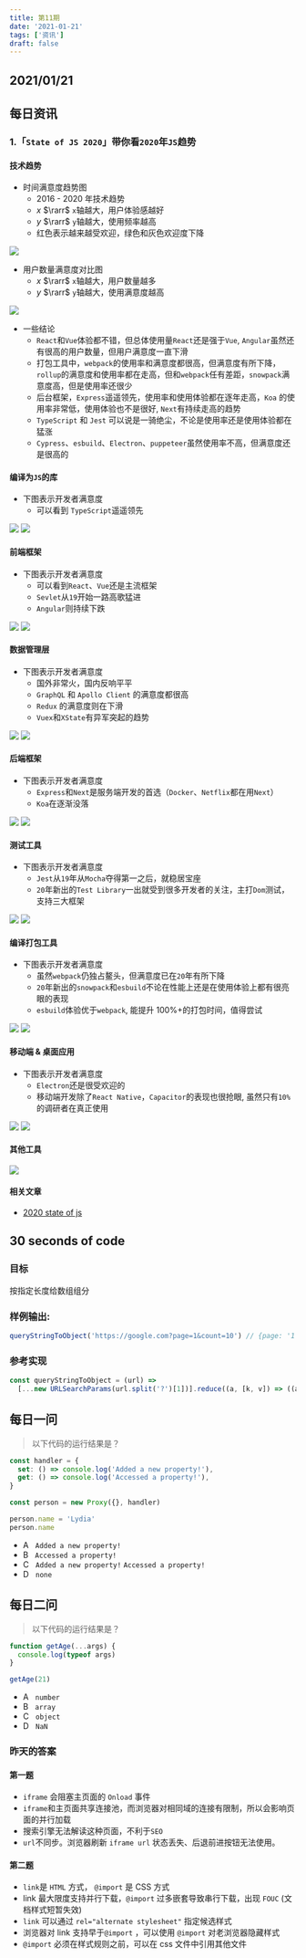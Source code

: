 ```yaml
---
title: 第11期
date: '2021-01-21'
tags: ['资讯']
draft: false
---
```


<TOCInline toc={props.toc} asDisclosure toHeading={3} />

## 2021/01/21

## 每日资讯

### 1.「`State of JS 2020`」带你看`2020`年`JS`趋势

#### 技术趋势

- 时间满意度趋势图
  - 2016 - 2020 年技术趋势
  - $x$ $\rarr$ `x`轴越大，用户体验感越好
  - $y$ $\rarr$ `y`轴越大，使用频率越高
  - 红色表示越来越受欢迎，绿色和灰色欢迎度下降

![](https://p6-juejin.byteimg.com/tos-cn-i-k3u1fbpfcp/205820a1c38d466bb83d3e4c3319b47d~tplv-k3u1fbpfcp-watermark.image)

- 用户数量满意度对比图
  - $x$ $\rarr$ `x`轴越大，用户数量越多
  - $y$ $\rarr$ `y`轴越大，使用满意度越高

![](https://p9-juejin.byteimg.com/tos-cn-i-k3u1fbpfcp/9f6b7bc8f99548fb9a5cc0771eb3d0cb~tplv-k3u1fbpfcp-watermark.image)

- 一些结论
  - `React`和`Vue`体验都不错，但总体使用量`React`还是强于`Vue`, `Angular`虽然还有很高的用户数量，但用户满意度一直下滑
  - 打包工具中，`webpack`的使用率和满意度都很高，但满意度有所下降，`rollup`的满意度和使用率都在走高，但和`webpack`任有差距，`snowpack`满意度高，但是使用率还很少
  - 后台框架，`Express`遥遥领先，使用率和使用体验都在逐年走高，`Koa` 的使用率非常低，使用体验也不是很好, `Next`有持续走高的趋势
  - `TypeScript` 和 `Jest` 可以说是一骑绝尘，不论是使用率还是使用体验都在猛涨
  - `Cypress`、`esbuild`、`Electron`、`puppeteer`虽然使用率不高，但满意度还是很高的

#### 编译为`JS`的库

- 下图表示开发者满意度
  - 可以看到 `TypeScript`遥遥领先

![](https://p6-juejin.byteimg.com/tos-cn-i-k3u1fbpfcp/524d1f31a1b54a8794ae0f927b81e134~tplv-k3u1fbpfcp-watermark.image)
![](https://p3-juejin.byteimg.com/tos-cn-i-k3u1fbpfcp/67a4e061e6d34b2c8c5b77f35ff9854f~tplv-k3u1fbpfcp-watermark.image)

#### 前端框架

- 下图表示开发者满意度
  - 可以看到`React`、`Vue`还是主流框架
  - `Sevlet`从`19`开始一路高歌猛进
  - `Angular`则持续下跌

![](https://p9-juejin.byteimg.com/tos-cn-i-k3u1fbpfcp/2c9a9108955748aba5c04b57651f3c08~tplv-k3u1fbpfcp-watermark.image)
![](https://p1-juejin.byteimg.com/tos-cn-i-k3u1fbpfcp/36059f06803c4aa99e95afcbd373b331~tplv-k3u1fbpfcp-watermark.image)

#### 数据管理层

- 下图表示开发者满意度
  - 国外非常火，国内反响平平
  - `GraphQL` 和 `Apollo Client` 的满意度都很高
  - `Redux` 的满意度则在下滑
  - `Vuex`和`XState`有异军突起的趋势

![](https://p6-juejin.byteimg.com/tos-cn-i-k3u1fbpfcp/0c7eabc5ca014dbbacc6bd21ce92f8f0~tplv-k3u1fbpfcp-watermark.image)
![](https://p1-juejin.byteimg.com/tos-cn-i-k3u1fbpfcp/d9e02a866ccb496aab3b239b82ed3da2~tplv-k3u1fbpfcp-watermark.image)

#### 后端框架

- 下图表示开发者满意度
  - `Express`和`Next`是服务端开发的首选（`Docker`、`Netflix`都在用`Next`）
  - `Koa`在逐渐没落

![](https://p3-juejin.byteimg.com/tos-cn-i-k3u1fbpfcp/bcbc157db8bc47008358a58ead4c87fc~tplv-k3u1fbpfcp-watermark.image)
![](https://p3-juejin.byteimg.com/tos-cn-i-k3u1fbpfcp/22e7856561074f09ae6f56182aa1d378~tplv-k3u1fbpfcp-watermark.image)

#### 测试工具

- 下图表示开发者满意度
  - `Jest`从`19`年从`Mocha`夺得第一之后，就稳居宝座
  - `20`年新出的`Test Library`一出就受到很多开发者的关注，主打`Dom`测试，支持三大框架

![](https://p6-juejin.byteimg.com/tos-cn-i-k3u1fbpfcp/51853f71686140f19f086bb4569c6f64~tplv-k3u1fbpfcp-watermark.image)
![](https://p3-juejin.byteimg.com/tos-cn-i-k3u1fbpfcp/a23bc2857cc6478eb00e9759dbf21984~tplv-k3u1fbpfcp-watermark.image)

#### 编译打包工具

- 下图表示开发者满意度
  - 虽然`webpack`仍独占鳌头，但满意度已在`20`年有所下降
  - `20`年新出的`snowpack`和`esbuild`不论在性能上还是在使用体验上都有很亮眼的表现
  - `esbuild`体验优于`webpack`, 能提升 100%+的打包时间，值得尝试

![](https://p9-juejin.byteimg.com/tos-cn-i-k3u1fbpfcp/6858af1e877e4d699d468e1a4fdc4ece~tplv-k3u1fbpfcp-watermark.image)
![](https://p3-juejin.byteimg.com/tos-cn-i-k3u1fbpfcp/363cc628ae09472da58cf60f09bd4b38~tplv-k3u1fbpfcp-watermark.image)

#### 移动端 & 桌面应用

- 下图表示开发者满意度
  - `Electron`还是很受欢迎的
  - 移动端开发除了`React Native`，`Capacitor`的表现也很抢眼, 虽然只有`10%`的调研者在真正使用

![](https://p6-juejin.byteimg.com/tos-cn-i-k3u1fbpfcp/2d032a15827a4068ae28d41a05e14ffd~tplv-k3u1fbpfcp-watermark.image)
![](https://p3-juejin.byteimg.com/tos-cn-i-k3u1fbpfcp/5a9a27c699fa405d9053c1d0f7f6c054~tplv-k3u1fbpfcp-watermark.image)

#### 其他工具

![](https://p1-juejin.byteimg.com/tos-cn-i-k3u1fbpfcp/64b9e693e8dc465eb77bf1dc170ed419~tplv-k3u1fbpfcp-watermark.image)

#### 相关文章

- [2020 state of js](https://2020.stateofjs.com/zh-Hans/technologies/)

## 30 seconds of code

### 目标

按指定长度给数组组分

### 样例输出:

```js
queryStringToObject('https://google.com?page=1&count=10') // {page: '1', count: '10'}
```

### 参考实现

```js
const queryStringToObject = (url) =>
  [...new URLSearchParams(url.split('?')[1])].reduce((a, [k, v]) => ((a[k] = v), a), {})
```

## 每日一问

> 以下代码的运行结果是？

```js
const handler = {
  set: () => console.log('Added a new property!'),
  get: () => console.log('Accessed a property!'),
}

const person = new Proxy({}, handler)

person.name = 'Lydia'
person.name
```

- A &nbsp;&nbsp;`Added a new property!`
- B &nbsp;&nbsp;`Accessed a property!`
- C &nbsp;&nbsp;`Added a new property!` `Accessed a property!`
- D &nbsp;&nbsp;`none`

## 每日二问

> 以下代码的运行结果是？

```js
function getAge(...args) {
  console.log(typeof args)
}

getAge(21)
```

- A &nbsp;&nbsp;`number`
- B &nbsp;&nbsp;`array`
- C &nbsp;&nbsp;`object`
- D &nbsp;&nbsp;`NaN`

### 昨天的答案

#### 第一题

- `iframe` 会阻塞主页面的 `Onload` 事件
- `iframe`和主页面共享连接池，而浏览器对相同域的连接有限制，所以会影响页面的并行加载
- 搜索引擎无法解读这种页面，不利于`SEO`
- `url`不同步。浏览器刷新 `iframe url` 状态丢失、后退前进按钮无法使用。

#### 第二题

- `link`是 `HTML` 方式， `@import` 是 CSS 方式
- link 最大限度支持并行下载，`@import` 过多嵌套导致串行下载，出现 `FOUC` (文档样式短暂失效)
- `link` 可以通过 `rel="alternate stylesheet"` 指定候选样式
- 浏览器对 link 支持早于`@import` ，可以使用 `@import` 对老浏览器隐藏样式
- `@import` 必须在样式规则之前，可以在 css 文件中引用其他文件
